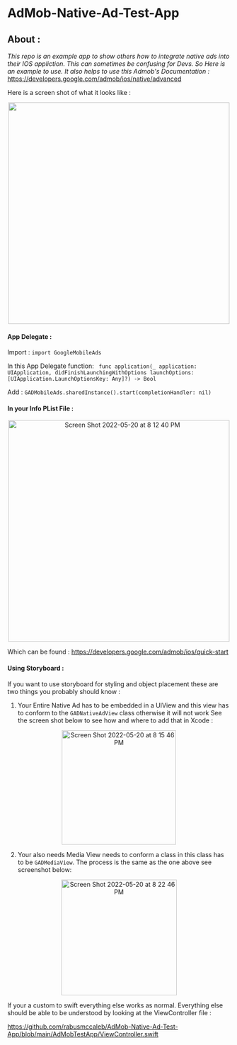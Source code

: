 # AdMob-Native-Ad-Test-App

## About :

_This repo is an example app to show others how to integrate native ads into their IOS appliction. This can sometimes be confusing for Devs. So Here is an example to use.
It also helps to use this Admob's Documentation :_ https://developers.google.com/admob/ios/native/advanced

Here is a screen shot of what it looks like : 
<p align="center">
<img src="https://user-images.githubusercontent.com/69118018/169628309-0bcecf26-ee14-464d-8ad1-33fb777ecc52.png" width="500">
</p>


#### App Delegate :

Import :
`import GoogleMobileAds`

In this App Delegate function: ` func application(_ application: UIApplication, didFinishLaunchingWithOptions launchOptions: [UIApplication.LaunchOptionsKey: Any]?) -> Bool`

Add : 
`
        GADMobileAds.sharedInstance().start(completionHandler: nil)
`

#### In your Info PList File :
<p align="center">
<img width="500" alt="Screen Shot 2022-05-20 at 8 12 40 PM" src="https://user-images.githubusercontent.com/69118018/169628751-4733f76d-d1ea-4a82-996a-f3a4e98c69c8.png">
</p>

Which can be found : 
https://developers.google.com/admob/ios/quick-start


#### Using Storyboard :
If you want to use storyboard for styling and object placement these are two things you probably should know :

1.  Your Entire Native Ad has to be embedded in a UIView and this view has to conform to the `GADNativeAdView` class otherwise it will not work
See the screen shot below to see how and where to add that in Xcode :
<p align="center">
<img width="258" alt="Screen Shot 2022-05-20 at 8 15 46 PM" src="https://user-images.githubusercontent.com/69118018/169628943-6dcb883c-cecb-4539-88ad-ab56b2f9638a.png">
</p>

2. Your also needs Media View needs to conform a class in this class has to be `GADMediaView`. The process is the same as the one above see screenshot below:
<p align="center">
<img width="261" alt="Screen Shot 2022-05-20 at 8 22 46 PM" src="https://user-images.githubusercontent.com/69118018/169629073-506331b0-0730-4f71-80bf-3d698e1cb858.png">
</p>


If your a custom to swift everything else works as normal. Everything else should be able to be understood by looking at the ViewController file :

https://github.com/rabusmccaleb/AdMob-Native-Ad-Test-App/blob/main/AdMobTestApp/ViewController.swift
